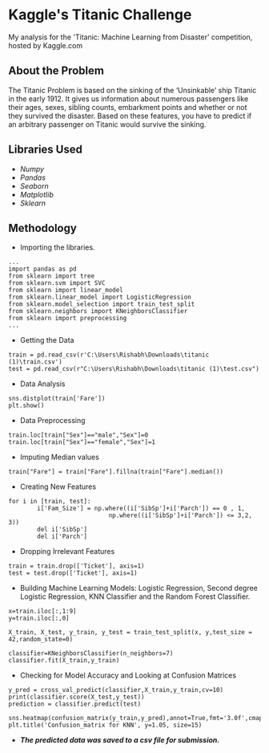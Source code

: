 # Kaggle's Titanic Challenge
My analysis for the 'Titanic: Machine Learning from Disaster' competition, hosted by Kaggle.com

## About the Problem
The Titanic Problem is based on the sinking of the ‘Unsinkable’ ship Titanic in the early 1912. It gives us information about numerous passengers like their ages, sexes, sibling counts, embarkment points and whether or not they survived the disaster. Based on these features, you have to predict if an arbitrary passenger on Titanic would survive the sinking.

## Libraries Used
- *Numpy*
- *Pandas*
- *Seaborn*
- *Matplotlib*
- *Sklearn*

## Methodology
- Importing the libraries.
```
...
import pandas as pd
from sklearn import tree
from sklearn.svm import SVC
from sklearn import linear_model
from sklearn.linear_model import LogisticRegression
from sklearn.model_selection import train_test_split
from sklearn.neighbors import KNeighborsClassifier
from sklearn import preprocessing
...
```
- Getting the Data
```
train = pd.read_csv(r'C:\Users\Rishabh\Downloads\titanic (1)\train.csv')
test = pd.read_csv(r"C:\Users\Rishabh\Downloads\titanic (1)\test.csv")
```

- Data Analysis
```
sns.distplot(train['Fare'])
plt.show()
```

- Data Preprocessing
```
train.loc[train["Sex"]=="male","Sex"]=0
train.loc[train["Sex"]=="female","Sex"]=1
```
- Imputing Median values
```
train["Fare"] = train["Fare"].fillna(train["Fare"].median())
```
- Creating New Features
```
for i in [train, test]:
        i['Fam_Size'] = np.where((i['SibSp']+i['Parch']) == 0 , 1,
                            np.where((i['SibSp']+i['Parch']) <= 3,2, 3))
        del i['SibSp']
        del i['Parch']
```
- Dropping Irrelevant Features
```
train = train.drop(['Ticket'], axis=1)
test = test.drop(['Ticket'], axis=1)
```
- Building Machine Learning Models: Logistic Regression, Second degree Logistic Regression, KNN Classifier and the Random Forest Classifier.
```
x=train.iloc[:,1:9]
y=train.iloc[:,0]

X_train, X_test, y_train, y_test = train_test_split(x, y,test_size = 42,random_state=0)

classifier=KNeighborsClassifier(n_neighbors=7)
classifier.fit(X_train,y_train)
```
- Checking for Model Accuracy and Looking at Confusion Matrices
```
y_pred = cross_val_predict(classifier,X_train,y_train,cv=10)
print(classifier.score(X_test,y_test))
prediction = classifier.predict(test)

sns.heatmap(confusion_matrix(y_train,y_pred),annot=True,fmt='3.0f',cmap="summer")
plt.title('Confusion_matrix for KNN', y=1.05, size=15)

```
- ***The predicted data was saved to a csv file for submission.***
